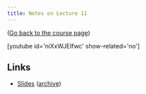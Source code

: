 ```yaml
---
title: Notes on Lecture 11
---
```


([Go back to the course page](/classes/parp/index.html))

[youtube id='niXxWJEIfwc' show-related='no']

## Links

* [Slides](https://people.eecs.berkeley.edu/~demmel/cs267_Spr16/Lectures/lecture11_GPUs_ForrestIandola_2016_4pp.pdf) ([archive](http://web.archive.org/save/_embed/https://people.eecs.berkeley.edu/~demmel/cs267_Spr16/Lectures/lecture11_GPUs_ForrestIandola_2016_4pp.pdf))
